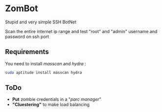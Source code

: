 # ZomBot

Stupid and very simple SSH BotNet

Scan the entire internet ip range and test "root" and "admin" username and password on ssh port

## Requirements

You need to install _masscan_ and _hydra_ :

```bash
sudo aptitude install masscan hydra
```

## ToDo

* **Put** zombie credentials in a "_parc manager_"
* **"Cluestering"** to make load balancing
